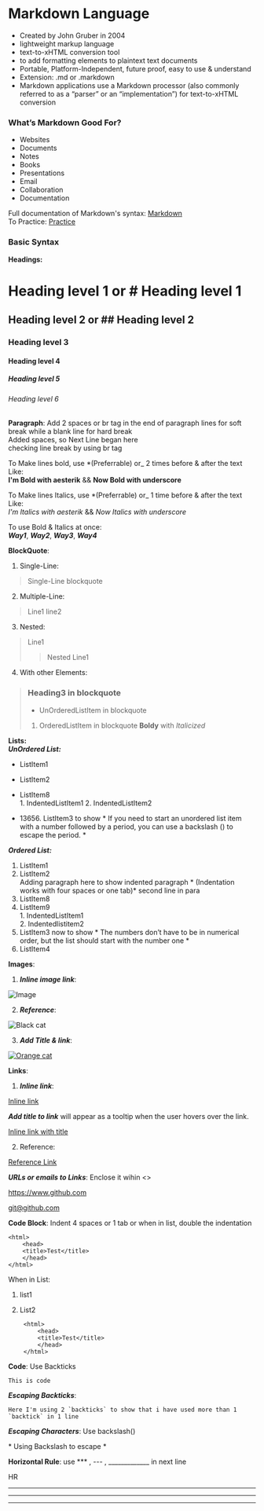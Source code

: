 # Markdown Language
- Created by John Gruber in 2004
- lightweight markup language
- text-to-xHTML conversion tool
- to add formatting elements to plaintext text documents
- Portable, Platform-Independent, future proof, easy to use & understand
- Extension: .md or .markdown
- Markdown applications use a Markdown processor (also commonly referred to as a “parser” or an “implementation”) for text-to-xHTML conversion

### What’s Markdown Good For?
- Websites
- Documents
- Notes
- Books
- Presentations
- Email
- Collaboration
- Documentation

Full documentation of Markdown's syntax: [Markdown](https://daringfireball.net/projects/markdown/)  
To Practice: [Practice](https://www.markdowntutorial.com/)  


### Basic Syntax    
**Headings:**     

Heading level 1 or # Heading level 1
===============

Heading level 2 or ## Heading level 2
---------------

### Heading level 3

#### Heading level 4

##### Heading level 5

###### Heading level 6


**Paragraph**: Add 2 spaces or br tag in the end of paragraph lines for soft break while a blank line for hard break      
    Added spaces, so Next Line began here <br>
    checking line break by using br tag       

To Make lines bold, use *(Preferrable) or_ 2 times before & after the text Like:     
    **I'm Bold with aesterik** && __Now Bold with underscore__  

To Make lines Italics, use *(Preferrable) or_ 1 time before & after the text Like:      
      *I'm Italics with aesterik* &&  _Now Italics with underscore_ 

To use Bold & Italics at once:     
      ***Way1***, ___Way2___, __*Way3*__, **_Way4_**  


**BlockQuote**:
1. Single-Line:  
> Single-Line blockquote

2. Multiple-Line:
> Line1
> line2

3. Nested:
> Line1
>> Nested Line1

4. With other Elements:
> ### Heading3 in blockquote
> - UnOrderedListItem in blockquote
> 1. OrderedListItem in blockquote
> **Boldy** with *Italicized*


**Lists:**   
***UnOrdered List:***  
- ListItem1
+ ListItem2
* ListItem8               
      1. IndentedListItem1
      2. IndentedListItem2
- 13656\. ListItem3 to show * If you need to start an unordered list item with a number followed by a period, you can use a backslash (\) to escape the period. *

***Ordered List:***  
1. ListItem1
2. ListItem2    
        Adding paragraph here to show indented paragraph * (Indentation works with four spaces or one tab)*
        second line in para
8. ListItem8
9. ListItem9     
        1. IndentedListItem1            
        2. Indentedlistitem2
6. ListItem3 now to show * The numbers don’t have to be in numerical order, but the list should start with the number one *  
7. ListItem4


**Images**:         
1. ***Inline image link***:                              

![Image](https://upload.wikimedia.org/wikipedia/commons/thumb/4/48/Markdown-mark.svg/350px-Markdown-mark.svg.png)

2. ***Reference***:

![Black cat][Black]

3. ***Add Title & link***:

[![Orange cat][Orange]](https://www.flickr.com/photos/beaurogers/31833779864/in/photolist-Qv3rFw-34mt9F-a9Cmfy-5Ha3Zi-9msKdv-o3hgjr-hWpUte-4WMsJ1-KUQ8N-deshUb-vssBD-6CQci6-8AFCiD-zsJWT-nNfsgB-dPDwZJ-bn9JGn-5HtSXY-6CUhAL-a4UTXB-ugPum-KUPSo-fBLNm-6CUmpy-4WMsc9-8a7D3T-83KJev-6CQ2bK-nNusHJ-a78rQH-nw3NvT-7aq2qf-8wwBso-3nNceh-ugSKP-4mh4kh-bbeeqH-a7biME-q3PtTf-brFpgb-cg38zw-bXMZc-nJPELD-f58Lmo-bXMYG-bz8AAi-bxNtNT-bXMYi-bXMY6-bXMYv)

[Black]: https://upload.wikimedia.org/wikipedia/commons/a/a3/81_INF_DIV_SSI.jpg
[Orange]: <http://icons.iconarchive.com/icons/google/noto-emoji-animals-nature/256/22221-cat-icon.png> 'Orange Cat'

**Links**:
1. ***Inline link***:

[Inline link](https://www.google.com/)

***Add title to link*** will appear as a tooltip when the user hovers over the link.        

[Inline link with title](https://www.google.com "Title Added")

2. Reference:

[Reference Link][ref]

[ref]: <https://upload.wikimedia.org/wikipedia/commons/thumb/4/48/Markdown-mark.svg/350px-Markdown-mark.svg.png>

***URLs or emails to Links***: Enclose it wihin <>

<https://www.github.com>

<git@github.com>

**Code Block**: Indent 4 spaces or 1 tab or when in list, double the indentation

    <html>
        <head>
        <title>Test</title>
        </head>
    </html>

When in List:

1. list1
2. List2

        <html>
            <head>
            <title>Test</title>
            </head>
        </html>
        
**Code**: Use Backticks

`This is code`      

***Escaping Backticks***:       

``Here I'm using 2 `backticks` to show that i have used more than 1 `backtick` in 1 line ``     

***Escaping Characters***: Use backslash(\)

\* Using Backslash to escape *

**Horizontal Rule**: use *** , --- , _____________ in next line

HR
***
___
________

